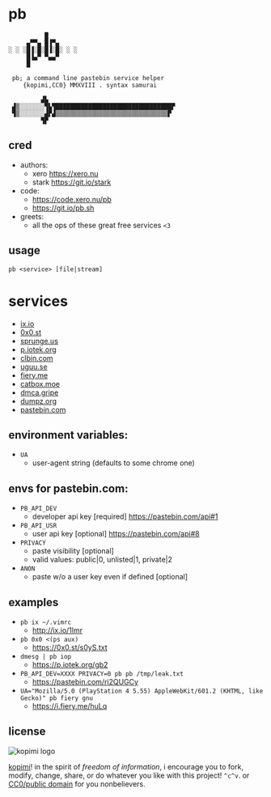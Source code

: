 # pb

```
          █
     ▄▀▀▄ █▐▀▄
░ ░ ░█▐░█░█▐░█░ ░ ░
     █▐▄▀ ▀▄▄▀
     █

 pb; a command line pastebin service helper
    {kopimi,CC0} MMXVIII . syntax samurai

         ▟▙
 ▟▒░░░░░░░▜▙▜████████████████████████████████▛
 ▜▒░░░░░░░▟▛▟▒▒▒▒▒▒▒▒▒▒▒▒▒▒▒▒▒▒▒▒▒▒▒▒▒▒▒▒▒▒▒▛
         ▜▛
```

## cred

- authors:
	- xero  <https://xero.nu>
	- stark <https://git.io/stark>
- code:
	- https://code.xero.nu/pb
	- https://git.io/pb.sh
- greets:
	- all the ops of these great free services `<3`

## usage

`pb <service> [file|stream]`

# services

- [ix.io](http://ix.io)
- [0x0.st](https://0x0.st)
- [sprunge.us](http://sprunge.us)
- [p.iotek.org](https://p.iotek.org)
- [clbin.com](https://clbin.com)
- [uguu.se](https://uguu.se)
- [fiery.me](https://fiery.me)
- [catbox.moe](https://catbox.moe)
- [dmca.gripe](https://dmca.gripe)
- [dumpz.org](https://dumpz.org)
- [pastebin.com](https://pastebin.com)

## environment variables:

- `UA` 
	- user-agent string (defaults to some chrome one)

## envs for pastebin.com:

- `PB_API_DEV`
	- developer api key [required] https://pastebin.com/api#1
- `PB_API_USR`
	- user api key [optional] https://pastebin.com/api#8
- `PRIVACY`
	- paste visibility [optional]
	- valid values: public|0, unlisted|1, private|2
- `ANON`
	- paste w/o a user key even if defined [optional]

## examples

- `pb ix ~/.vimrc`
	- http://ix.io/1lmr
- `pb 0x0 <(ps aux)`
	- https://0x0.st/s0yS.txt
- `dmesg | pb iop`
	- https://p.iotek.org/gb2
- `PB_API_DEV=XXXX PRIVACY=0 pb pb /tmp/leak.txt`
	- https://pastebin.com/ri2QUGCy
- `UA="Mozilla/5.0 (PlayStation 4 5.55) AppleWebKit/601.2 (KHTML, like Gecko)" pb fiery gnu`
	- https://i.fiery.me/huLq

## license

![kopimi logo](https://gist.githubusercontent.com/xero/cbcd5c38b695004c848b73e5c1c0c779/raw/6b32899b0af238b17383d7a878a69a076139e72d/kopimi-sm.png)

[kopimi](https://kopimi.com)! in the spirit of _freedom of information_, i encourage you to fork, modify, change, share, or do whatever you like with this project! `^c^v`. or [CC0/public domain](https://creativecommons.org/publicdomain/zero/1.0/) for you nonbelievers. 

